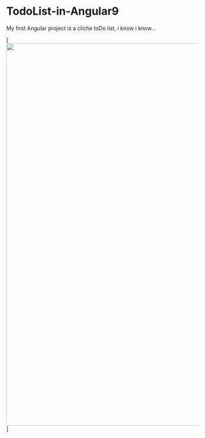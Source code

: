# TodoList-in-Angular9
 My first Angular project is a cliche toDo list, i know i know...
 
 [<img src="https://ibb.co/pfFLZmy" alt="" width="1000" />]
